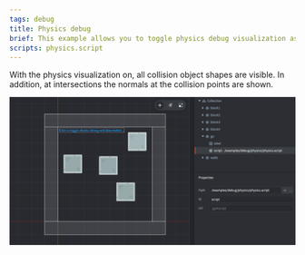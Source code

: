 ```yaml
---
tags: debug
title: Physics debug
brief: This example allows you to toggle physics debug visualization as well as changing the time step so the simulation runs at one tenth of the speed.
scripts: physics.script
---
```


With the physics visualization on, all collision object shapes are visible. In addition, at intersections the normals at the collision points are shown.

![physics debug](physics.png)